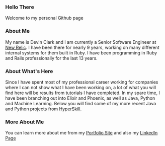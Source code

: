 ### Hello There
Welcome to my personal Github page
### About Me
My name is Devin Clark and I am currently a Senior Software Engineer at [New Relic](https://newrelic.com). I have been there for nearly 9 years, working on many different internal systems for them built in Ruby. I have been programming in Ruby and Rails professionally for the last 13 years. 
### About What's Here
Since I have spent most of my professional career working for companies where I can not show what I have been working on, a lot of what you will find here will be results from tutorials I have completed. In my spare time, I have been branching out into Elixir and Phoenix, as well as Java, Python and Machine Learning. Below you will find some of my more recent Java and Python projects from [HyperSkill](https://hyperskill.org).
### More About Me
You can learn more about me from my [Portfolio Site](https://notdevinclark.github.io) and also my [LinkedIn Page](https://www.linkedin.com/in/notdevinclark/)
